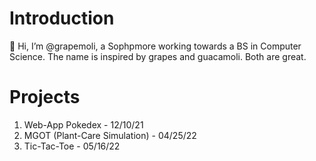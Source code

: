 # Introduction
👋 Hi, I’m @grapemoli, a Sophpmore working towards a BS in Computer Science. The name is inspired by grapes and guacamoli. Both are great.

# Projects
1. Web-App Pokedex - 12/10/21
2. MGOT (Plant-Care Simulation) - 04/25/22
3. Tic-Tac-Toe - 05/16/22
